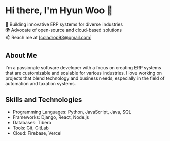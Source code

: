# Hi there, I'm Hyun Woo 👋

🚀 Building innovative ERP systems for diverse industries  
🌍 Advocate of open-source and cloud-based solutions  
📫 Reach me at [coladrop93@gmail.com]

## About Me

I'm a passionate software developer with a focus on creating ERP systems that are customizable and scalable for various industries. I love working on projects that blend technology and business needs, especially in the field of automation and taxation systems.

## Skills and Technologies

- Programming Languages: Python, JavaScript, Java, SQL
- Frameworks: Django, React, Node.js
- Databases: Tibero
- Tools: Git, GitLab
- Cloud: Firebase, Vercel


<!--
**Hyun-Woo-Choi/Hyun-woo-Choi** is a ✨ _special_ ✨ repository because its `README.md` (this file) appears on your GitHub profile.

Here are some ideas to get you started:
Working

- 🔭 I’m currently working on ...
- 🌱 I’m currently learning ...
- 👯 I’m looking to collaborate on ...
- 🤔 I’m looking for help with ...
- 💬 Ask me about ...
- 📫 How to reach me: ...
- 😄 Pronouns: ...
- ⚡ Fun fact: ...
-->
